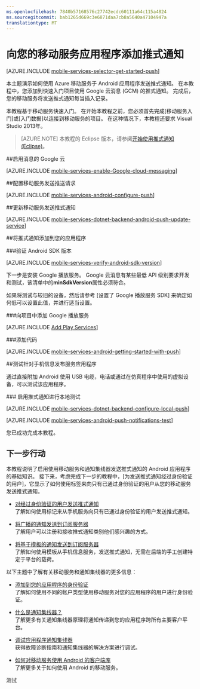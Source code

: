 ```yaml
---
ms.openlocfilehash: 7840b57168576c27742ecdc60111a64c115a4824
ms.sourcegitcommit: bab1265d669c3e6871daa7cb8a5640a47104947a
translationtype: MT
---
```

<properties 
    pageTitle="开始使用推 (Android) |Microsoft Azure" 
    description="了解如何使用 Azure 移动服务于 Android 的.Net 应用程序发送推式通知。" 
    services="mobile-services, notification-hubs" 
    documentationCenter="android" 
    authors="RickSaling" 
    manager="dwrede" 
    editor=""/>

<tags 
    ms.service="mobile-services" 
    ms.workload="mobile" 
    ms.tgt_pltfrm="mobile-android" 
    ms.devlang="java" 
    ms.topic="article" 
    ms.date="07/02/2015" 
    ms.author="ricksal"/>

# 向您的移动服务应用程序添加推式通知

[AZURE.INCLUDE [mobile-services-selector-get-started-push](../../includes/mobile-services-selector-get-started-push.md)]

本主题演示如何使用 Azure 移动服务于 Android 应用程序发送推式通知。 在本教程中，您添加到快速入门项目使用 Google 云消息 (GCM) 的推式通知。 完成后，您的移动服务将发送推式通知每当插入记录。 

本教程基于移动服务快速入门。 在开始本教程之前，您必须首先完成[移动服务入门]或[入门数据]以连接到移动服务的项目。 在这种情况下，本教程还要求 Visual Studio 2013年。 

>[AZURE.NOTE] 本教程的 Eclipse 版本，请参阅[开始使用推式通知 (Eclipse)]。
 
##<a id="register"></a>启用消息的 Google 云

[AZURE.INCLUDE [mobile-services-enable-Google-cloud-messaging](../../includes/mobile-services-enable-google-cloud-messaging.md)]

##<a id="configure"></a>配置移动服务发送推送请求

[AZURE.INCLUDE [mobile-services-android-configure-push](../../includes/mobile-services-android-configure-push.md)]

##<a id="update-server"></a>更新移动服务发送推式通知

[AZURE.INCLUDE [mobile-services-dotnet-backend-android-push-update-service](../../includes/mobile-services-dotnet-backend-android-push-update-service.md)]

##<a name="update-app"></a>将推式通知添加到您的应用程序

###验证 Android SDK 版本

[AZURE.INCLUDE [mobile-services-verify-android-sdk-version](../../includes/mobile-services-verify-android-sdk-version.md)]


下一步是安装 Google 播放服务。 Google 云消息有某些最低 API 级别要求开发和测试，该清单中的**minSdkVersion**属性必须符合。 

如果将测试与较旧的设备，然后请参考 [设置了 Google 播放服务 SDK] 来确定如何低可以设置此值，并进行适当设置。

###向项目中添加 Google 播放服务

[AZURE.INCLUDE [Add Play Services](../../includes/mobile-services-add-google-play-services.md)]

###添加代码

[AZURE.INCLUDE [mobile-services-android-getting-started-with-push](../../includes/mobile-services-android-getting-started-with-push.md)]

##<a name="test-app"></a>测试针对手机信息发布服务应用程序

通过直接附加 Android 使用 USB 电缆，电话或通过在仿真程序中使用的虚拟设备，可以测试该应用程序。

###<a id="local-testing"></a> 启用推式通知进行本地测试

[AZURE.INCLUDE [mobile-services-dotnet-backend-configure-local-push](../../includes/mobile-services-dotnet-backend-configure-local-push.md)]

[AZURE.INCLUDE [mobile-services-android-push-notifications-test](../../includes/mobile-services-android-push-notifications-test.md)]

您已成功完成本教程。

## <a name="next-steps"> </a>下一步行动

本教程说明了启用使用移动服务和通知集线器发送推式通知的 Android 应用程序的基础知识。 接下来，考虑完成下一步的教程中，[为发送推式通知经过身份验证的用户]，它显示了如何使用标签来向只有已通过身份验证的用户从您的移动服务发送推式通知。

+ [对经过身份验证的用户发送推式通知]
    <br/>了解如何使用标记来从手机服务向只有已通过身份验证的用户发送推式通知。

+ [将广播的通知发送到订阅服务器]
    <br/>了解用户可以注册和接收推式通知类别他们感兴趣的方式。

+ [将基于模板的通知发送到订阅服务器]
    <br/>了解如何使用模板从手机信息服务，发送推式通知，无需在后端的手工创建特定于平台的载荷。

以下主题中了解有关移动服务和通知集线器的更多信息︰

* [添加到您的应用程序的身份验证][开始使用身份验证]
  <br/>了解如何使用不同的帐户类型使用移动服务对您的应用程序的用户进行身份验证。

* [什么是通知集线器？]
  <br/>了解更多有关通知集线器原理将通知传递到您的应用程序跨所有主要客户平台。

* [调试应用程序通知集线器](http://go.microsoft.com/fwlink/p/?linkid=386630)
  </br>获得故障诊断指南和通知集线器的解决方案进行调试。 

* [如何对移动服务使用 Android 的客户端库]
  <br/>了解更多关于如何使用 Android 的移动服务。  
  
<!-- Anchors. -->

[创建新的移动服务]: #create-service
[下载本地服务]: #download-the-service-locally
[测试移动服务]: #test-the-service
[下载 GetStartedWithData 项目]: #download-app
[更新应用程序来使用用于数据访问的移动服务]: #update-app
[测试 Android 应用程序针对本地承载的服务]: #test-locally-hosted
[发布到 Azure 的移动服务]: #publish-mobile-service
[Android 应用程序承载于 Azure 服务测试]: #test-azure-hosted
[测试针对手机信息发布服务应用程序]: #test-app
[下一步行动]:#next-steps

<!-- Images. -->

<!-- URLs. -->
[开始使用推式通知 (Eclipse)]: mobile-services-dotnet-backend-android-get-started-push-ec.md
[开始使用移动服务]: mobile-services-dotnet-backend-android-get-started.md
[有关数据入门]: mobile-services-dotnet-backend-android-get-started-data.md
[开始使用身份验证]: mobile-services-dotnet-backend-android-get-started-users.md
[管理门户]: https://manage.windowsazure.com/
[移动服务 SDK]: http://go.microsoft.com/fwlink/p/?LinkId=257545

[如何对移动服务使用 Android 的客户端库]: mobile-services-android-how-to-use-client-library.md

[对经过身份验证的用户发送推式通知]: mobile-services-dotnet-backend-android-push-notifications-app-users.md

[什么是通知集线器？]: ../notification-hubs-overview.md
[将广播的通知发送到订阅服务器]: ../notification-hubs-windows-store-dotnet-send-breaking-news.md
[将基于模板的通知发送到订阅服务器]: ../notification-hubs-windows-store-dotnet-send-localized-breaking-news.md
[Azure 的管理门户]: https://manage.windowsazure.com/
 

测试
